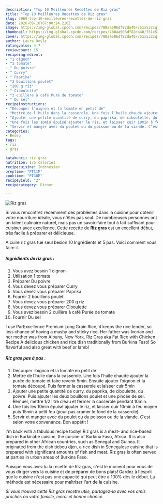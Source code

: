 ```yaml
---
description: "Top 10 Meilleures Recettes de Riz gras"
title: "Top 10 Meilleures Recettes de Riz gras"
slug: 3969-top-10-meilleures-recettes-de-riz-gras
date: 2020-09-10T07:00:24.210Z
image: https://img-global.cpcdn.com/recipes/780aa506df82da40/751x532cq70/riz-gras-photo-principale-de-la-recette.jpg
thumbnail: https://img-global.cpcdn.com/recipes/780aa506df82da40/751x532cq70/riz-gras-photo-principale-de-la-recette.jpg
cover: https://img-global.cpcdn.com/recipes/780aa506df82da40/751x532cq70/riz-gras-photo-principale-de-la-recette.jpg
author: Laura Doyle
ratingvalue: 4.7
reviewcount: 15
recipeingredient:
- "1 oignon"
- "1 tomate"
- " Du poivre"
- " Curry"
- " Paprika"
- "2 bouillons poulet"
- "200 g riz"
- " Ciboulette"
- "2 cuillère à café Pure de tomate"
- " Du sel"
recipeinstructions:
- "Découper l’oignon et la tomate en petit dé"
- "Mettre de l’huile dans la casserole. Une fois l’huile chaude ajouter la purée de tomate et faire revenir 5min. Ensuite ajouter l’oignon et la tomate découpé. Puis fermer la casserole et laisser cuir 5min"
- "Ajouter une petite quantité de curry, du paprika, de ciboulette, du poivre. Puis ajouter les deux bouillons poulet et une pincée de sel. Remuer, mettre 1/2 litre d’eau et fermer la casserole pendant 10min."
- "Une fois les 10min épuisé ajouter le riz, et laisser cuir 10min à feu moyen puis 15min à petit feu (pour pas cramer le fond de la casserole)."
- "Servir et manger avec du poulet ou du poisson ou de la viande. C’est selon votre convenance. Bon appétit !"
categories:
- Resep
tags:
- riz
- gras

katakunci: riz gras 
nutrition: 176 calories
recipecuisine: Indonesian
preptime: "PT11M"
cooktime: "PT30M"
recipeyield: "2"
recipecategory: Dinner

---
```



![Riz gras](https://img-global.cpcdn.com/recipes/780aa506df82da40/751x532cq70/riz-gras-photo-principale-de-la-recette.jpg)

Si vous rencontrez récemment des problèmes dans la cuisine pour obtenir votre nourriture idéale, vous n'êtes pas seul. De nombreuses personnes ont un talent culinaire naturel, mais pas un savoir-faire tout à fait suffisant pour cuisiner avec excellence. Cette recette de <strong> Riz gras </strong> est un excellent début, très facile à préparer et délicieuse.

<!--inarticleads1-->

À cuire riz gras tue seul besion 10 Ingrédients et 5 pas. Voici comment vous faire il.

##### Ingrédients de riz gras :

1. Vous avez besoin 1 oignon
1. Utilisation 1 tomate
1. Préparer  Du poivre
1. Vous devez vous préparer  Curry
1. Vous devez vous préparer  Paprika
1. Fournir 2 bouillons poulet
1. Vous devez vous préparer 200 g riz
1. Vous devez vous préparer  Ciboulette
1. Vous avez besoin 2 cuillère à café Purée de tomate
1. Fournir  Du sel


I use ParExcellence Premium Long Grain Rice, it keeps the rice tender, so less chance of having a mushy and sticky rice. Her father was Ivorian and her mother was from Albany, New York. Riz Gras aka Fat Rice with Chicken Recipe A delicious chicken and rice dish traditionally from Burkina Faso! So flavorful and also great with beef or lamb! 

<!--inarticleads2-->

##### Riz gras pas à pas :

1. Découper l’oignon et la tomate en petit dé
1. Mettre de l’huile dans la casserole. Une fois l’huile chaude ajouter la purée de tomate et faire revenir 5min. Ensuite ajouter l’oignon et la tomate découpé. Puis fermer la casserole et laisser cuir 5min
1. Ajouter une petite quantité de curry, du paprika, de ciboulette, du poivre. Puis ajouter les deux bouillons poulet et une pincée de sel. Remuer, mettre 1/2 litre d’eau et fermer la casserole pendant 10min.
1. Une fois les 10min épuisé ajouter le riz, et laisser cuir 10min à feu moyen puis 15min à petit feu (pour pas cramer le fond de la casserole).
1. Servir et manger avec du poulet ou du poisson ou de la viande. C’est selon votre convenance. Bon appétit !


I&#39;m back with a fabulous recipe today! Riz gras is a meat- and rice-based dish in Burkinabé cuisine, the cuisine of Burkina Faso, Africa. It is also prepared in other African countries, such as Senegal and Guinea. It originated from the dish tiebou djen, a rice dish in Senegalese cuisine that is prepared with significant amounts of fish and meat. Riz gras is often served at parties in urban areas of Burkina Faso. 

<!--inarticleads1-->

<p>
Puisque vous avez lu la recette de Riz gras, c'est le moment pour vous de vous diriger vers la cuisine et de préparer de bons plats! Gardez à l'esprit que la cuisine n'est pas une capacité qui peut être à 100% dès le début. La méthode est nécessaire pour maîtriser l'art de la cuisine.
</p>

<p>
<i>Si vous trouvez cette Riz gras recette utile, partagez-la avec vos amis proches ou votre famille, merci et bonne chance.</i>
</p>
